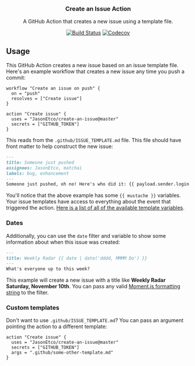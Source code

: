 <h3 align="center">Create an Issue Action</h3>
<p align="center">A GitHub Action that creates a new issue using a template file.<p>
<p align="center"><a href="https://action-badges.now.sh"><img src="https://action-badges.now.sh/JasonEtco/create-an-issue" alt="Build Status" /></a> <a href="https://codecov.io/gh/JasonEtco/create-an-issue/"><img src="https://badgen.now.sh/codecov/c/github/JasonEtco/create-an-issue" alt="Codecov"></a></p>

## Usage

This GitHub Action creates a new issue based on an issue template file. Here's an example workflow that creates a new issue any time you push a commit:

```workflow
workflow "Create an issue on push" {
  on = "push"
  resolves = ["Create issue"]
}

action "Create issue" {
  uses = "JasonEtco/create-an-issue@master"
  secrets = ["GITHUB_TOKEN"]
}
```

This reads from the `.github/ISSUE_TEMPLATE.md` file. This file should have front matter to help construct the new issue:

```markdown
---
title: Someone just pushed
assignees: JasonEtco, matchai
labels: bug, enhancement
---
Someone just pushed, oh no! Here's who did it: {{ payload.sender.login }}
```

You'll notice that the above example has some `{{ mustache }}` variables. Your issue templates have access to everything about the event that triggered the action. [Here is a list of all of the available template variables](https://github.com/JasonEtco/actions-toolkit#toolscontext).

### Dates

Additionally, you can use the `date` filter and variable to show some information about when this issue was created:

```markdown
---
title: Weekly Radar {{ date | date('dddd, MMMM Do') }}
---
What's everyone up to this week?
```

This example will create a new issue with a title like **Weekly Radar Saturday, November 10th**. You can pass any valid [Moment.js formatting string](https://momentjs.com/docs/#/displaying/) to the filter.

### Custom templates

Don't want to use `.github/ISSUE_TEMPLATE.md`? You can pass an argument pointing the action to a different template:

```workflow
action "Create issue" {
  uses = "JasonEtco/create-an-issue@master"
  secrets = ["GITHUB_TOKEN"]
  args = ".github/some-other-template.md"
}
```
